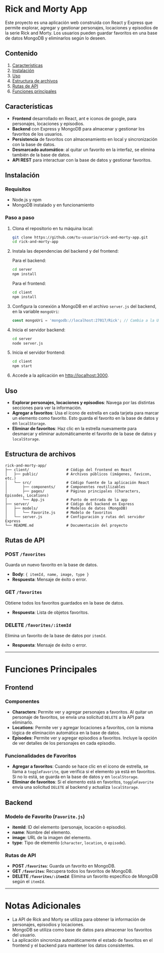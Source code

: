 # Rick and Morty App

Este proyecto es una aplicación web construida con React y Express que permite explorar, agregar y gestionar personajes, locaciones y episodios de la serie Rick and Morty. Los usuarios pueden guardar favoritos en una base de datos MongoDB y eliminarlos según lo deseen.

## Contenido

1. [Características](#características)
2. [Instalación](#instalación)
3. [Uso](#uso)
4. [Estructura de archivos](#estructura-de-archivos)
5. [Rutas de API](#rutas-de-api)
6. [Funciones principales](#funciones-principales)

## Características

- **Frontend** desarrollado en React, ant e iconos de google, para personajes, locaciones y episodios.
- **Backend** con Express y MongoDB para almacenar y gestionar los favoritos de los usuarios.
- **Persistencia** de favoritos con almacenamiento en local y sincronización con la base de datos.
- **Desmarcado automático**: al quitar un favorito en la interfaz, se elimina también de la base de datos.
- **API REST** para interactuar con la base de datos y gestionar favoritos.

## Instalación

### Requisitos

- Node.js y npm
- MongoDB instalado y en funcionamiento

### Paso a paso

1. Clona el repositorio en tu máquina local:
    ```bash
    git clone https://github.com/tu-usuario/rick-and-morty-app.git
    cd rick-and-morty-app
    ```

2. Instala las dependencias del backend y del frontend:

    Para el backend:
    ```bash
    cd server
    npm install
    ```

    Para el frontend:
    ```bash
    cd client
    npm install
    ```

3. Configura la conexión a MongoDB en el archivo `server.js` del backend, en la variable `mongoUri`:
    ```javascript
    const mongoUri = 'mongodb://localhost:27017/Rick'; // Cambia a la URI de tu MongoDB
    ```

4. Inicia el servidor backend:
    ```bash
    cd server
    node server.js
    ```

5. Inicia el servidor frontend:
    ```bash
    cd client
    npm start
    ```

6. Accede a la aplicación en [http://localhost:3000](http://localhost:3000).

## Uso

- **Explorar personajes, locaciones y episodios**: Navega por las distintas secciones para ver la información.
- **Agregar a favoritos**: Usa el ícono de estrella en cada tarjeta para marcar un elemento como favorito. Esto guarda el favorito en la base de datos y en `localStorage`.
- **Eliminar de favoritos**: Haz clic en la estrella nuevamente para desmarcar y eliminar automáticamente el favorito de la base de datos y `localStorage`.

## Estructura de archivos

```plaintext
rick-and-morty-app/
├── client/                 # Código del frontend en React
│   ├── public/             # Archivos públicos (imágenes, favicon, etc.)
│   └── src/                # Código fuente de la aplicación React
│       ├── components/     # Componentes reutilizables
│       ├── pages/          # Páginas principales (Characters, Episodes, Locations)
│       └── App.js          # Punto de entrada de la app
├── server/                 # Código del backend en Express
│   ├── models/             # Modelos de datos (MongoDB)
│   │   └── Favorite.js     # Modelo de favoritos
│   └── server.js           # Configuración y rutas del servidor Express
└── README.md               # Documentación del proyecto
```


## Rutas de API

### POST `/favorites`
Guarda un nuevo favorito en la base de datos.

- **Body**: `{ itemId, name, image, type }`
- **Respuesta**: Mensaje de éxito o error.

### GET `/favorites`
Obtiene todos los favoritos guardados en la base de datos.

- **Respuesta**: Lista de objetos favoritos.

### DELETE `/favorites/:itemId`
Elimina un favorito de la base de datos por `itemId`.

- **Respuesta**: Mensaje de éxito o error.

---

# Funciones Principales

## Frontend

### Componentes

- **Characters**: Permite ver y agregar personajes a favoritos. Al quitar un personaje de favoritos, se envía una solicitud `DELETE` a la API para eliminarlo.
- **Locations**: Permite ver y agregar locaciones a favoritos, con la misma lógica de eliminación automática en la base de datos.
- **Episodes**: Permite ver y agregar episodios a favoritos. Incluye la opción de ver detalles de los personajes en cada episodio.

### Funcionalidades de Favoritos

- **Agregar a favoritos**: Cuando se hace clic en el ícono de estrella, se llama a `toggleFavorite`, que verifica si el elemento ya está en favoritos. Si no lo está, se guarda en la base de datos y en `localStorage`.
- **Eliminar de favoritos**: Si el elemento está en favoritos, `toggleFavorite` envía una solicitud `DELETE` al backend y actualiza `localStorage`.

## Backend

### Modelo de Favorito (`Favorite.js`)

- **itemId**: ID del elemento (personaje, locación o episodio).
- **name**: Nombre del elemento.
- **image**: URL de la imagen del elemento.
- **type**: Tipo de elemento (`character`, `location`, o `episode`).

### Rutas de API

- **POST `/favorites`**: Guarda un favorito en MongoDB.
- **GET `/favorites`**: Recupera todos los favoritos de MongoDB.
- **DELETE `/favorites/:itemId`**: Elimina un favorito específico de MongoDB según el `itemId`.

---

# Notas Adicionales

- La API de Rick and Morty se utiliza para obtener la información de personajes, episodios y locaciones.
- MongoDB se utiliza como base de datos para almacenar los favoritos del usuario.
- La aplicación sincroniza automáticamente el estado de favoritos en el frontend y el backend para mantener los datos consistentes.
